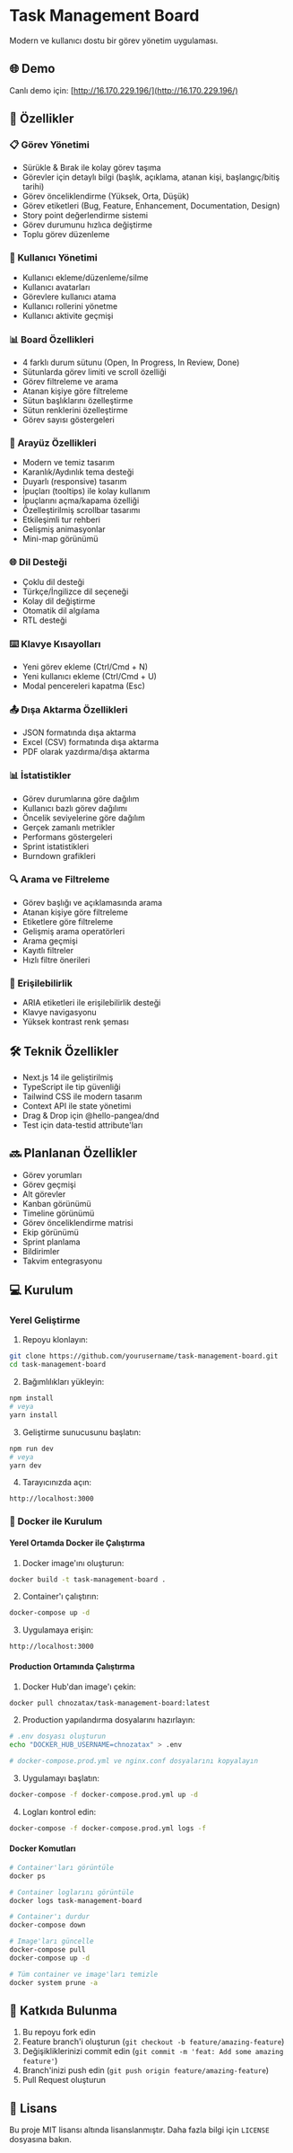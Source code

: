 # Task Management Board

Modern ve kullanıcı dostu bir görev yönetim uygulaması.

## 🌐 Demo
Canlı demo için: [http://16.170.229.196/](http://16.170.229.196/)

## 🚀 Özellikler

### 📋 Görev Yönetimi
- Sürükle & Bırak ile kolay görev taşıma
- Görevler için detaylı bilgi (başlık, açıklama, atanan kişi, başlangıç/bitiş tarihi)
- Görev önceliklendirme (Yüksek, Orta, Düşük)
- Görev etiketleri (Bug, Feature, Enhancement, Documentation, Design)
- Story point değerlendirme sistemi
- Görev durumunu hızlıca değiştirme
- Toplu görev düzenleme

### 👥 Kullanıcı Yönetimi
- Kullanıcı ekleme/düzenleme/silme
- Kullanıcı avatarları
- Görevlere kullanıcı atama
- Kullanıcı rollerini yönetme
- Kullanıcı aktivite geçmişi

### 📊 Board Özellikleri
- 4 farklı durum sütunu (Open, In Progress, In Review, Done)
- Sütunlarda görev limiti ve scroll özelliği
- Görev filtreleme ve arama
- Atanan kişiye göre filtreleme
- Sütun başlıklarını özelleştirme
- Sütun renklerini özelleştirme
- Görev sayısı göstergeleri

### 🎨 Arayüz Özellikleri
- Modern ve temiz tasarım
- Karanlık/Aydınlık tema desteği
- Duyarlı (responsive) tasarım
- İpuçları (tooltips) ile kolay kullanım
- İpuçlarını açma/kapama özelliği
- Özelleştirilmiş scrollbar tasarımı
- Etkileşimli tur rehberi
- Gelişmiş animasyonlar
- Mini-map görünümü

### 🌐 Dil Desteği
- Çoklu dil desteği
- Türkçe/İngilizce dil seçeneği
- Kolay dil değiştirme
- Otomatik dil algılama
- RTL desteği

### ⌨️ Klavye Kısayolları
- Yeni görev ekleme (Ctrl/Cmd + N)
- Yeni kullanıcı ekleme (Ctrl/Cmd + U)
- Modal pencereleri kapatma (Esc)

### 📤 Dışa Aktarma Özellikleri
- JSON formatında dışa aktarma
- Excel (CSV) formatında dışa aktarma
- PDF olarak yazdırma/dışa aktarma

### 📊 İstatistikler
- Görev durumlarına göre dağılım
- Kullanıcı bazlı görev dağılımı
- Öncelik seviyelerine göre dağılım
- Gerçek zamanlı metrikler
- Performans göstergeleri
- Sprint istatistikleri
- Burndown grafikleri

### 🔍 Arama ve Filtreleme
- Görev başlığı ve açıklamasında arama
- Atanan kişiye göre filtreleme
- Etiketlere göre filtreleme
- Gelişmiş arama operatörleri
- Arama geçmişi
- Kayıtlı filtreler
- Hızlı filtre önerileri

### 🎯 Erişilebilirlik
- ARIA etiketleri ile erişilebilirlik desteği
- Klavye navigasyonu
- Yüksek kontrast renk şeması

## 🛠️ Teknik Özellikler
- Next.js 14 ile geliştirilmiş
- TypeScript ile tip güvenliği
- Tailwind CSS ile modern tasarım
- Context API ile state yönetimi
- Drag & Drop için @hello-pangea/dnd
- Test için data-testid attribute'ları

## 🔜 Planlanan Özellikler
- Görev yorumları
- Görev geçmişi
- Alt görevler
- Kanban görünümü
- Timeline görünümü
- Görev önceliklendirme matrisi
- Ekip görünümü
- Sprint planlama
- Bildirimler
- Takvim entegrasyonu

## 💻 Kurulum

### Yerel Geliştirme
1. Repoyu klonlayın:
```bash
git clone https://github.com/yourusername/task-management-board.git
cd task-management-board
```

2. Bağımlılıkları yükleyin:
```bash
npm install
# veya
yarn install
```

3. Geliştirme sunucusunu başlatın:
```bash
npm run dev
# veya
yarn dev
```

4. Tarayıcınızda açın:
```
http://localhost:3000
```

### 🐳 Docker ile Kurulum

#### Yerel Ortamda Docker ile Çalıştırma
1. Docker image'ını oluşturun:
```bash
docker build -t task-management-board .
```

2. Container'ı çalıştırın:
```bash
docker-compose up -d
```

3. Uygulamaya erişin:
```
http://localhost:3000
```

#### Production Ortamında Çalıştırma
1. Docker Hub'dan image'ı çekin:
```bash
docker pull chnozatax/task-management-board:latest
```

2. Production yapılandırma dosyalarını hazırlayın:
```bash
# .env dosyası oluşturun
echo "DOCKER_HUB_USERNAME=chnozatax" > .env

# docker-compose.prod.yml ve nginx.conf dosyalarını kopyalayın
```

3. Uygulamayı başlatın:
```bash
docker-compose -f docker-compose.prod.yml up -d
```

4. Logları kontrol edin:
```bash
docker-compose -f docker-compose.prod.yml logs -f
```

#### Docker Komutları
```bash
# Container'ları görüntüle
docker ps

# Container loglarını görüntüle
docker logs task-management-board

# Container'ı durdur
docker-compose down

# Image'ları güncelle
docker-compose pull
docker-compose up -d

# Tüm container ve image'ları temizle
docker system prune -a
```

## 🤝 Katkıda Bulunma

1. Bu repoyu fork edin
2. Feature branch'i oluşturun (`git checkout -b feature/amazing-feature`)
3. Değişikliklerinizi commit edin (`git commit -m 'feat: Add some amazing feature'`)
4. Branch'inizi push edin (`git push origin feature/amazing-feature`)
5. Pull Request oluşturun

## 📝 Lisans

Bu proje MIT lisansı altında lisanslanmıştır. Daha fazla bilgi için `LICENSE` dosyasına bakın.
